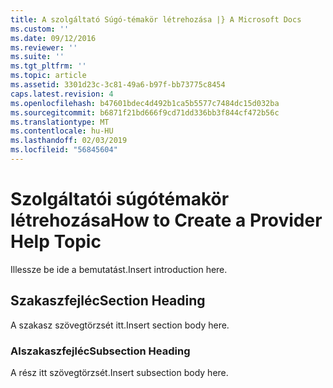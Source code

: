 ```yaml
---
title: A szolgáltató Súgó-témakör létrehozása |} A Microsoft Docs
ms.custom: ''
ms.date: 09/12/2016
ms.reviewer: ''
ms.suite: ''
ms.tgt_pltfrm: ''
ms.topic: article
ms.assetid: 3301d23c-3c81-49a6-b97f-bb73775c8454
caps.latest.revision: 4
ms.openlocfilehash: b47601bdec4d492b1ca5b5577c7484dc15d032ba
ms.sourcegitcommit: b6871f21bd666f9cd71dd336bb3f844cf472b56c
ms.translationtype: MT
ms.contentlocale: hu-HU
ms.lasthandoff: 02/03/2019
ms.locfileid: "56845604"
---
```

# <a name="how-to-create-a-provider-help-topic"></a><span data-ttu-id="8a514-102">Szolgáltatói súgótémakör létrehozása</span><span class="sxs-lookup"><span data-stu-id="8a514-102">How to Create a Provider Help Topic</span></span>

<span data-ttu-id="8a514-103">Illessze be ide a bemutatást.</span><span class="sxs-lookup"><span data-stu-id="8a514-103">Insert introduction here.</span></span>

## <a name="section-heading"></a><span data-ttu-id="8a514-104">Szakaszfejléc</span><span class="sxs-lookup"><span data-stu-id="8a514-104">Section Heading</span></span>

 <span data-ttu-id="8a514-105">A szakasz szövegtörzsét itt.</span><span class="sxs-lookup"><span data-stu-id="8a514-105">Insert section body here.</span></span>

### <a name="subsection-heading"></a><span data-ttu-id="8a514-106">Alszakaszfejléc</span><span class="sxs-lookup"><span data-stu-id="8a514-106">Subsection Heading</span></span>

 <span data-ttu-id="8a514-107">A rész itt szövegtörzsét.</span><span class="sxs-lookup"><span data-stu-id="8a514-107">Insert subsection body here.</span></span>